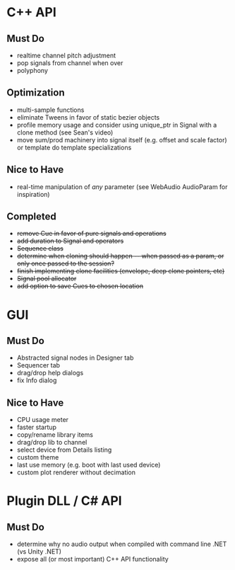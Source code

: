 # C++ API
## Must Do
- realtime channel pitch adjustment
- pop signals from channel when over
- polyphony 

## Optimization
- multi-sample functions
- eliminate Tweens in favor of static bezier objects
- profile memory usage and consider using unique_ptr in Signal with a clone method (see Sean's video)
- move sum/prod machinery into signal itself (e.g. offset and scale factor) or template do template specializations 

## Nice to Have
- real-time manipulation of *any* parameter (see WebAudio AudioParam for inspiration)

## Completed
- ~~remove Cue in favor of pure signals and operations~~
- ~~add duration to Signal and operators~~
- ~~Sequence class~~
- ~~determine when cloning should happen -- when passed as a param, or only once passed to the session?~~
- ~~finish implementing clone facilities (envelope, deep clone pointers, etc)~~ 
- ~~Signal pool allocator~~ 
- ~~add option to save Cues to chosen location~~

# GUI
## Must Do
- Abstracted signal nodes in Designer tab
- Sequencer tab
- drag/drop help dialogs
- fix Info dialog

## Nice to Have
- CPU usage meter
- faster startup
- copy/rename library items
- drag/drop lib to channel
- select device from Details listing
- custom theme
- last use memory (e.g. boot with last used device)
- custom plot renderer without decimation

# Plugin DLL / C# API
## Must Do
- determine why no audio output when compiled with command line .NET (vs Unity .NET)
- expose all (or most important) C++ API functionality